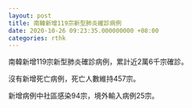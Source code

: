 ```yaml
---
layout: post
title: 南韓新增119宗新型肺炎確診病例
date: 2020-10-26 09:23:35.000000000 +08:00
categories: rthk
---
```


南韓新增119宗新型肺炎確診病例，累計近2萬6千宗確診。

沒有新增死亡病例，死亡人數維持457宗。

新增病例中社區感染94宗，境外輸入病例25宗。
